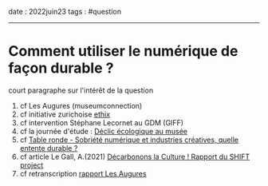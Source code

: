 date : 2022juin23
tags : #question

---------
# Comment utiliser le numérique de façon durable ?
court paragraphe sur l'intérêt de la question


1. cf Les Augures (museumconnection)
2. cf initiative zurichoise [ethix](https://ethix.ch/fr/contact)
3. cf intervention Stéphane Lecornet au GDM (GIFF)
4. cf la journée d'étude : [Déclic écologique au musée](https://www.linkedin.com/posts/catherine-jabaly-a6517889_journ%C3%A9e-d%C3%A9tude-d%C3%A9clic-%C3%A9cologique-au-mus%C3%A9e-ugcPost-6925838839806611456-rvad?utm_source=linkedin_share&utm_medium=member_desktop_web)
5. cf [Table ronde - Sobriété numérique et industries créatives, quelle entente durable ?](https://forumentreprendreculture.culture.gouv.fr/programme-complet/jeudi-30-septembre-2021/30-09-17h15-sobriete-numerique)
6. cf article Le Gall, A.(2021) [Décarbonons la Culture ! Rapport du SHIFT project](http://www.tmnlab.com/2021/12/03/decarbonons-la-culture-rapport-du-shift-project/)
7. cf retranscription [rapport Les Augures](http://www.tmnlab.com/2022/03/28/lancement-du-programme-augures-lab-numerique-responsable/)

